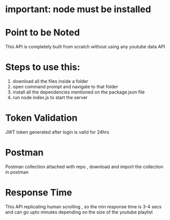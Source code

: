 # important: node must be installed

# Point to be Noted

This API is completely built from scratch without using any youtube data API

# Steps to use this:

1. download all the files inside a folder
2. open command prompt and navigate to that folder
3. install all the dependencies mentioned on the package.json file
4. run node index.js to start the server

# Token Validation
JWT token generated after login is valid for 24hrs

# Postman

Postman collection attached with repo , download and import the collection in postman 

# Response Time
This API replicating human scrolling , so the min response time is 3-4 secs and can go upto minutes depending on the size of the youtube playlist
